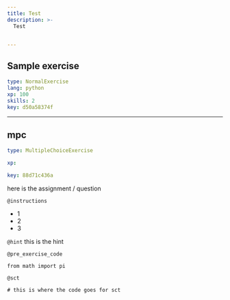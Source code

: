```yaml
---
title: Test
description: >-
  Test


---
```

## Sample exercise

```yaml
type: NormalExercise
lang: python
xp: 100
skills: 2
key: d50a58374f
```














---
## mpc

```yaml
type: MultipleChoiceExercise

xp: 

key: 88d71c436a
```

here is the assignment / question

`@instructions`
- 1
- 2
- 3

`@hint`
this is the hint

`@pre_exercise_code`
```{}
from math import pi
```


`@sct`
```{}
# this is where the code goes for sct
```




